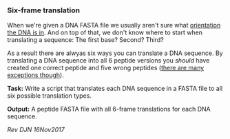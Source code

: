 ### Six-frame translation

When we're given a DNA FASTA file we usually aren't sure what [orientation the DNA is in](https://en.wikipedia.org/wiki/Directionality_(molecular_biology)). And on top of that, we don't know where to start when translating a sequence: The first base? Second? Third?

As a result there are alwyas six ways you can translate a DNA sequence. By translating a DNA sequence into all 6 peptide versions you *should* have created one correct peptide and five wrong peptides ([there are many exceptions though](https://en.wikipedia.org/wiki/Alternative_splicing)).

**Task:** Write a script that translates each DNA sequence in a FASTA file to all six possible translation types.

**Output:** A peptide FASTA file with all 6-frame translations for each DNA sequence.

*Rev DJN 16Nov2017*
